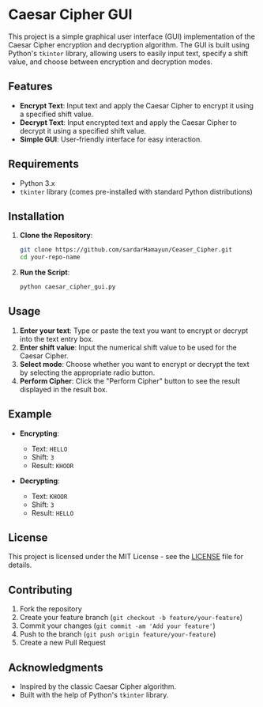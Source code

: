 # Caesar Cipher GUI

This project is a simple graphical user interface (GUI) implementation of the Caesar Cipher encryption and decryption algorithm. The GUI is built using Python's `tkinter` library, allowing users to easily input text, specify a shift value, and choose between encryption and decryption modes.

## Features

- **Encrypt Text**: Input text and apply the Caesar Cipher to encrypt it using a specified shift value.
- **Decrypt Text**: Input encrypted text and apply the Caesar Cipher to decrypt it using a specified shift value.
- **Simple GUI**: User-friendly interface for easy interaction.

## Requirements

- Python 3.x
- `tkinter` library (comes pre-installed with standard Python distributions)

## Installation

1. **Clone the Repository**:
    ```sh
    git clone https://github.com/sardarHamayun/Ceaser_Cipher.git
    cd your-repo-name
    ```

2. **Run the Script**:
    ```sh
    python caesar_cipher_gui.py
    ```

## Usage

1. **Enter your text**: Type or paste the text you want to encrypt or decrypt into the text entry box.
2. **Enter shift value**: Input the numerical shift value to be used for the Caesar Cipher.
3. **Select mode**: Choose whether you want to encrypt or decrypt the text by selecting the appropriate radio button.
4. **Perform Cipher**: Click the "Perform Cipher" button to see the result displayed in the result box.

## Example

- **Encrypting**: 
    - Text: `HELLO`
    - Shift: `3`
    - Result: `KHOOR`

- **Decrypting**: 
    - Text: `KHOOR`
    - Shift: `3`
    - Result: `HELLO`

## License

This project is licensed under the MIT License - see the [LICENSE](LICENSE) file for details.

## Contributing

1. Fork the repository
2. Create your feature branch (`git checkout -b feature/your-feature`)
3. Commit your changes (`git commit -am 'Add your feature'`)
4. Push to the branch (`git push origin feature/your-feature`)
5. Create a new Pull Request

## Acknowledgments

- Inspired by the classic Caesar Cipher algorithm.
- Built with the help of Python's `tkinter` library.
